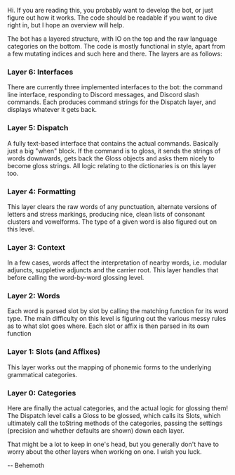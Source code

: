 Hi. If you are reading this, you probably want to develop the bot, or just figure out how it works. The code should be readable if you want to dive right in, but I hope an overview will help.

The bot has a layered structure, with IO on the top and the raw language categories on the bottom. The code is mostly functional in style, apart from a few mutating indices and such here and there. The layers are as follows:

### Layer 6: Interfaces

There are currently three implemented interfaces to the bot: the command line interface, responding to Discord messages, and Discord slash commands. Each produces command strings for the Dispatch layer, and displays whatever it gets back.

### Layer 5: Dispatch

A fully text-based interface that contains the actual commands. Basically just a big "when" block. If the command is to gloss, it sends the strings of words downwards, gets back the Gloss objects and asks them nicely to become gloss strings. All logic relating to the dictionaries is on this layer too.

### Layer 4: Formatting

This layer clears the raw words of any punctuation, alternate versions of letters and stress markings, producing nice, clean lists of consonant clusters and vowelforms. The type of a given word is also figured out on this level.

### Layer 3: Context

In a few cases, words affect the interpretation of nearby words, i.e. modular adjuncts, suppletive adjuncts and the carrier root. This layer handles that before calling the word-by-word glossing level.

### Layer 2: Words

Each word is parsed slot by slot by calling the matching function for its word type. The main difficulty on this level is figuring out the various messy rules as to what slot goes where. Each slot or affix is then parsed in its own function

### Layer 1: Slots (and Affixes)

This layer works out the mapping of phonemic forms to the underlying grammatical categories.

### Layer 0: Categories

Here are finally the actual categories, and the actual logic for glossing them! The Dispatch level calls a Gloss to be glossed, which calls its Slots, which ultimately call the toString methods of the categories, passing the settings (precision and whether defaults are shown) down each layer.

That might be a lot to keep in one's head, but you generally don't have to worry about the other layers when working on one. I wish you luck.

-- Behemoth